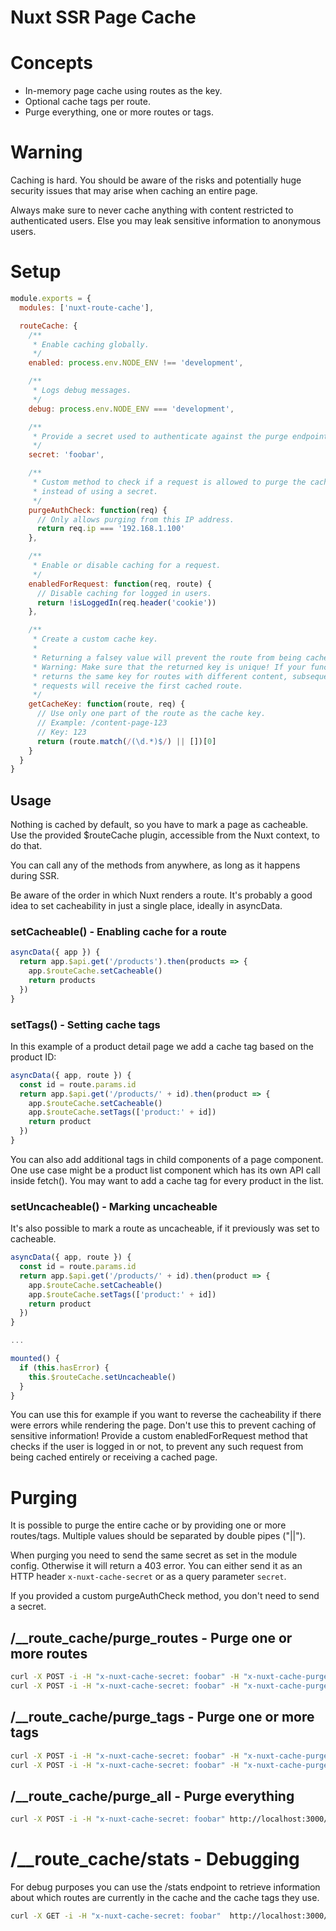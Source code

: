 # Nuxt SSR Page Cache

# Concepts
- In-memory page cache using routes as the key.
- Optional cache tags per route.
- Purge everything, one or more routes or tags.

# Warning
Caching is hard. You should be aware of the risks and potentially huge security
issues that may arise when caching an entire page.

Always make sure to never cache anything with content restricted to
authenticated users. Else you may leak sensitive information to anonymous
users.

# Setup
```javascript
module.exports = {
  modules: ['nuxt-route-cache'],

  routeCache: {
    /**
     * Enable caching globally.
     */
    enabled: process.env.NODE_ENV !== 'development',

    /**
     * Logs debug messages.
     */
    debug: process.env.NODE_ENV === 'development',

    /**
     * Provide a secret used to authenticate against the purge endpoints.
     */
    secret: 'foobar',

    /**
     * Custom method to check if a request is allowed to purge the cache
     * instead of using a secret.
     */
    purgeAuthCheck: function(req) {
      // Only allows purging from this IP address.
      return req.ip === '192.168.1.100'
    },

    /**
     * Enable or disable caching for a request.
     */
    enabledForRequest: function(req, route) {
      // Disable caching for logged in users.
      return !isLoggedIn(req.header('cookie'))
    },

    /**
     * Create a custom cache key.
     *
     * Returning a falsey value will prevent the route from being cached.
     * Warning: Make sure that the returned key is unique! If your function
     * returns the same key for routes with different content, subsequent
     * requests will receive the first cached route.
     */
    getCacheKey: function(route, req) {
      // Use only one part of the route as the cache key.
      // Example: /content-page-123
      // Key: 123
      return (route.match(/(\d.*)$/) || [])[0]
    }
  }
}
```

## Usage
Nothing is cached by default, so you have to mark a page as cacheable. Use
the provided $routeCache plugin, accessible from the Nuxt context, to do that.

You can call any of the methods from anywhere, as long as it happens during
SSR.

Be aware of the order in which Nuxt renders a route. It's probably a good idea
to set cacheability in just a single place, ideally in asyncData.

### setCacheable() - Enabling cache for a route
```javascript
asyncData({ app }) {
  return app.$api.get('/products').then(products => {
    app.$routeCache.setCacheable()
    return products
  })
}
```

### setTags() - Setting cache tags

In this example of a product detail page we add a cache tag based on the
product ID:
```javascript
asyncData({ app, route }) {
  const id = route.params.id
  return app.$api.get('/products/' + id).then(product => {
    app.$routeCache.setCacheable()
    app.$routeCache.setTags(['product:' + id])
    return product
  })
}
```
You can also add additional tags in child components of a page component.
One use case might be a product list component which has its own API call
inside fetch(). You may want to add a cache tag for every product in the list.


### setUncacheable() - Marking uncacheable
It's also possible to mark a route as uncacheable, if it previously was set to
cacheable.

```javascript
asyncData({ app, route }) {
  const id = route.params.id
  return app.$api.get('/products/' + id).then(product => {
    app.$routeCache.setCacheable()
    app.$routeCache.setTags(['product:' + id])
    return product
  })
}

...

mounted() {
  if (this.hasError) {
    this.$routeCache.setUncacheable()
  }
}
```
You can use this for example if you want to reverse the cacheability if there
were errors while rendering the page. Don't use this to prevent caching of
sensitive information! Provide a custom enabledForRequest method that checks if
the user is logged in or not, to prevent any such request from being cached
entirely or receiving a cached page.


# Purging

It is possible to purge the entire cache or by providing one or more routes/tags.
Multiple values should be separated by double pipes ("||").

When purging you need to send the same secret as set in the module config.
Otherwise it will return a 403 error.
You can either send it as an HTTP header `x-nuxt-cache-secret` or as a query
parameter `secret`.

If you provided a custom purgeAuthCheck method, you don't need to send a
secret.

## /__route_cache/purge_routes - Purge one or more routes

```bash
curl -X POST -i -H "x-nuxt-cache-secret: foobar" -H "x-nuxt-cache-purge-routes: /" http://localhost:3000/__route_cache/purge_routes
curl -X POST -i -H "x-nuxt-cache-secret: foobar" -H "x-nuxt-cache-purge-routes: /products/new||/contact/form?key=value" http://localhost:3000/__route_cache/purge_routes
```


## /__route_cache/purge_tags - Purge one or more tags

```bash
curl -X POST -i -H "x-nuxt-cache-secret: foobar" -H "x-nuxt-cache-purge-tags: product:4" http://localhost:3000/__route_cache/purge_tags
curl -X POST -i -H "x-nuxt-cache-secret: foobar" -H "x-nuxt-cache-purge-tags: product:4||media:32" http://localhost:3000/__route_cache/purge_tags
```

## /__route_cache/purge_all - Purge everything

```bash
curl -X POST -i -H "x-nuxt-cache-secret: foobar" http://localhost:3000/__route_cache/purge_all
```

# /__route_cache/stats - Debugging
For debug purposes you can use the /stats endpoint to retrieve information
about which routes are currently in the cache and the cache tags they use.

```bash
curl -X GET -i -H "x-nuxt-cache-secret: foobar"  http://localhost:3000/__ssr_cache/stats
```

